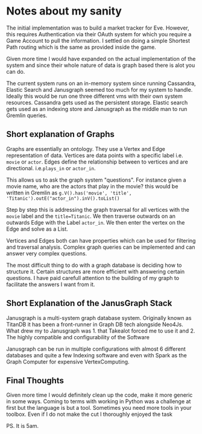 # Notes about my sanity

The initial implementation was to build a market tracker for Eve. However, this requires Authentication via their OAuth
system for which you require a Game Account to pull the information. I settled on doing a simple Shortest Path routing
which is the same as provided inside the game.

Given more time I would have expanded on the actual implementation of the system and since their whole nature of data is
graph based there is alot you can do.

The current system runs on an in-memory system since running Cassandra, Elastic Search and Janusgraph seemed too much
for my system to handle. Ideally this would be run one three different vms with their own system resources. Cassandra
gets used as the persistent storage. Elastic search gets used as an indexing store and Janusgraph as the middle man to
run Gremlin queries.

## Short explanation of Graphs

Graphs are essentially an ontology. They use a Vertex and Edge representation of data. Vertices are data points with a
specific label i.e. `movie` or `actor`. Edges define the relationship between to vertices and are directional.
i.e.`plays_in` or `actor_in`.

This allows us to ask the graph system "questions". For instance given a movie name, who are the actors that play in the
movie? this would be written in Gremlin as `g.V().has('movie', 'title', 'Titanic').outE("actor_in").inV().toList()`

Step by step this is addressing the graph traversal for all vertices with the `movie` label and the `title=Titanic`. We
then traverse outwards on an outwards Edge with the Label `actor_in`. We then enter the vertex on the Edge and solve as a List.

Vertices and Edges both can have properties which can be used for filtering and traversal analysis. Complex graph
queries can be implemented and can answer very complex questions.

The most difficult thing to do with a graph database is deciding how to structure it. Certain structures are more
efficient with answering certain questions. I have paid carefull attention to the building of my graph to facilitate the
answers I want from it.

## Short Explanation of the JanusGraph Stack

Janusgraph is a multi-system graph database system. Originally known as TitanDB it has been a front-runner in Graph DB
tech alongside Neo4Js. What drew my to Janusgraph was 1. that Takealot forced me to use it and 2. The highly compatible
and configurability of the Software

Janusgraph can be run in multiple configurations with almost 6 different databases and quite a few Indexing software and
even with Spark as the Graph Computer for expensive VertexComputing.

## Final Thoughts

Given more time I would definitely clean up the code, make it more generic in some ways. Coming to terms with working in
Python was a challenge at first but the language is but a tool. Sometimes you need more tools in your toolbox. Even if I do not make the cut I thoroughly enjoyed the task

PS. It is 5am.